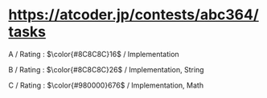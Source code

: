 # https://atcoder.jp/contests/abc364/tasks

A / Rating : $\color{#8C8C8C}16$ / Implementation

B / Rating : $\color{#8C8C8C}26$ / Implementation, String

C / Rating : $\color{#980000}676$ / Implementation, Math
